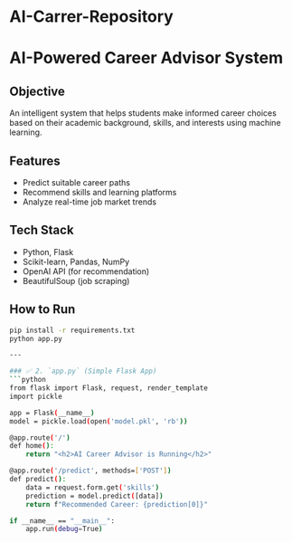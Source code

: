 # AI-Carrer-Repository
# AI-Powered Career Advisor System

## Objective
An intelligent system that helps students make informed career choices based on their academic background, skills, and interests using machine learning.

## Features
- Predict suitable career paths
- Recommend skills and learning platforms
- Analyze real-time job market trends

## Tech Stack
- Python, Flask
- Scikit-learn, Pandas, NumPy
- OpenAI API (for recommendation)
- BeautifulSoup (job scraping)

## How to Run
```bash
pip install -r requirements.txt
python app.py

---

### ✅ 2. `app.py` (Simple Flask App)
```python
from flask import Flask, request, render_template
import pickle

app = Flask(__name__)
model = pickle.load(open('model.pkl', 'rb'))

@app.route('/')
def home():
    return "<h2>AI Career Advisor is Running</h2>"

@app.route('/predict', methods=['POST'])
def predict():
    data = request.form.get('skills')
    prediction = model.predict([data])
    return f"Recommended Career: {prediction[0]}"

if __name__ == "__main__":
    app.run(debug=True)



